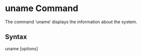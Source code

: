 # uname Command
The command ‘uname‘ displays the information about the system.

## Syntax
uname [options]